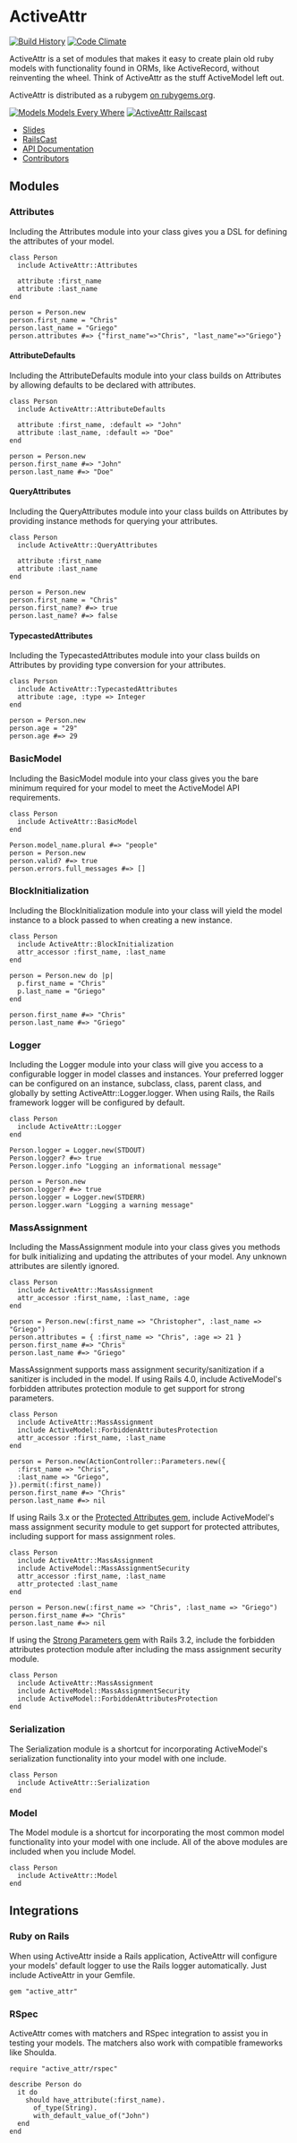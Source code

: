 # ActiveAttr #

[![Build History][travis badge]][travis]
[![Code Climate][codeclimate badge]][codeclimate]

ActiveAttr is a set of modules that makes it easy to create plain old ruby
models with functionality found in ORMs, like ActiveRecord, without
reinventing the wheel. Think of ActiveAttr as the stuff ActiveModel left out.

ActiveAttr is distributed as a rubygem [on rubygems.org][rubygems].

[![Models Models Every Where][speakerdeck slide]][speakerdeck]
[![ActiveAttr Railscast][railscast poster]][railscast]

* [Slides][speakerdeck]
* [RailsCast][railscast]
* [API Documentation][api]
* [Contributors][contributors]

[api]: http://rubydoc.info/gems/active_attr
[codeclimate badge]: https://codeclimate.com/github/cgriego/active_attr.svg
[codeclimate]: https://codeclimate.com/github/cgriego/active_attr
[contributors]: https://github.com/cgriego/active_attr/contributors
[railscast poster]: http://railscasts.com/static/episodes/stills/326-activeattr.png
[railscast]: http://railscasts.com/episodes/326-activeattr
[rubygems]: http://rubygems.org/gems/active_attr
[protected_attributes]: https://github.com/westonganger/protected_attributes_continued
[strong_parameters]: https://github.com/rails/strong_parameters
[speakerdeck slide]: https://speakerd.s3.amazonaws.com/presentations/4f31f1dec583b4001f008ec3/thumb_slide_0.jpg
[speakerdeck]: https://speakerdeck.com/u/cgriego/p/models-models-every-where
[travis badge]: https://secure.travis-ci.org/cgriego/active_attr.svg?branch=master
[travis]: http://travis-ci.org/cgriego/active_attr

## Modules ##

### Attributes ###

Including the Attributes module into your class gives you a DSL for defining
the attributes of your model.

    class Person
      include ActiveAttr::Attributes

      attribute :first_name
      attribute :last_name
    end

    person = Person.new
    person.first_name = "Chris"
    person.last_name = "Griego"
    person.attributes #=> {"first_name"=>"Chris", "last_name"=>"Griego"}

#### AttributeDefaults ####

Including the AttributeDefaults module into your class builds on Attributes by
allowing defaults to be declared with attributes.

    class Person
      include ActiveAttr::AttributeDefaults

      attribute :first_name, :default => "John"
      attribute :last_name, :default => "Doe"
    end

    person = Person.new
    person.first_name #=> "John"
    person.last_name #=> "Doe"

#### QueryAttributes ####

Including the QueryAttributes module into your class builds on Attributes by
providing instance methods for querying your attributes.

    class Person
      include ActiveAttr::QueryAttributes

      attribute :first_name
      attribute :last_name
    end

    person = Person.new
    person.first_name = "Chris"
    person.first_name? #=> true
    person.last_name? #=> false

#### TypecastedAttributes ####

Including the TypecastedAttributes module into your class builds on Attributes
by providing type conversion for your attributes.

    class Person
      include ActiveAttr::TypecastedAttributes
      attribute :age, :type => Integer
    end

    person = Person.new
    person.age = "29"
    person.age #=> 29

### BasicModel ###

Including the BasicModel module into your class gives you the bare minimum
required for your model to meet the ActiveModel API requirements.

    class Person
      include ActiveAttr::BasicModel
    end

    Person.model_name.plural #=> "people"
    person = Person.new
    person.valid? #=> true
    person.errors.full_messages #=> []

### BlockInitialization ###

Including the BlockInitialization module into your class will yield the model
instance to a block passed to when creating a new instance.

    class Person
      include ActiveAttr::BlockInitialization
      attr_accessor :first_name, :last_name
    end

    person = Person.new do |p|
      p.first_name = "Chris"
      p.last_name = "Griego"
    end

    person.first_name #=> "Chris"
    person.last_name #=> "Griego"

### Logger ###

Including the Logger module into your class will give you access to a
configurable logger in model classes and instances. Your preferred logger can
be configured on an instance, subclass, class, parent class, and globally by
setting ActiveAttr::Logger.logger. When using Rails, the Rails framework
logger will be configured by default.

    class Person
      include ActiveAttr::Logger
    end

    Person.logger = Logger.new(STDOUT)
    Person.logger? #=> true
    Person.logger.info "Logging an informational message"

    person = Person.new
    person.logger? #=> true
    person.logger = Logger.new(STDERR)
    person.logger.warn "Logging a warning message"

### MassAssignment ###

Including the MassAssignment module into your class gives you methods for bulk
initializing and updating the attributes of your model. Any unknown attributes
are silently ignored.

    class Person
      include ActiveAttr::MassAssignment
      attr_accessor :first_name, :last_name, :age
    end

    person = Person.new(:first_name => "Christopher", :last_name => "Griego")
    person.attributes = { :first_name => "Chris", :age => 21 }
    person.first_name #=> "Chris"
    person.last_name #=> "Griego"

MassAssignment supports mass assignment security/sanitization if a sanitizer
is included in the model. If using Rails 4.0, include ActiveModel's forbidden
attributes protection module to get support for strong parameters.

    class Person
      include ActiveAttr::MassAssignment
      include ActiveModel::ForbiddenAttributesProtection
      attr_accessor :first_name, :last_name
    end

    person = Person.new(ActionController::Parameters.new({
      :first_name => "Chris",
      :last_name => "Griego",
    }).permit(:first_name))
    person.first_name #=> "Chris"
    person.last_name #=> nil

If using Rails 3.x or the [Protected Attributes gem][protected_attributes],
include ActiveModel's mass assignment security module to get support for
protected attributes, including support for mass assignment roles.

    class Person
      include ActiveAttr::MassAssignment
      include ActiveModel::MassAssignmentSecurity
      attr_accessor :first_name, :last_name
      attr_protected :last_name
    end

    person = Person.new(:first_name => "Chris", :last_name => "Griego")
    person.first_name #=> "Chris"
    person.last_name #=> nil

If using the [Strong Parameters gem][strong_parameters] with Rails 3.2,
include the forbidden attributes protection module after including
the mass assignment security module.

    class Person
      include ActiveAttr::MassAssignment
      include ActiveModel::MassAssignmentSecurity
      include ActiveModel::ForbiddenAttributesProtection
    end

### Serialization ###

The Serialization module is a shortcut for incorporating ActiveModel's
serialization functionality into your model with one include.

    class Person
      include ActiveAttr::Serialization
    end

### Model ###

The Model module is a shortcut for incorporating the most common model
functionality into your model with one include. All of the above modules
are included when you include Model.

    class Person
      include ActiveAttr::Model
    end

## Integrations ##

### Ruby on Rails ###

When using ActiveAttr inside a Rails application, ActiveAttr will configure
your models' default logger to use the Rails logger automatically. Just
include ActiveAttr in your Gemfile.

    gem "active_attr"

### RSpec ###

ActiveAttr comes with matchers and RSpec integration to assist you in testing
your models. The matchers also work with compatible frameworks like Shoulda.

    require "active_attr/rspec"

    describe Person do
      it do
        should have_attribute(:first_name).
          of_type(String).
          with_default_value_of("John")
      end
    end
